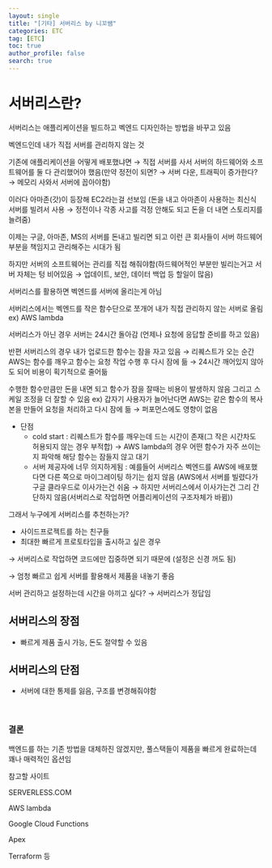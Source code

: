```yaml
---
layout: single
title: "[기타] 서버리스 by 니꼬쌤"
categories: ETC
tag: [ETC]
toc: true
author_profile: false
search: true
---
```


# 서버리스란?

서버리스는 애플리케이션을 빌드하고 벡엔드 디자인하는 방법을 바꾸고 있음

벡엔드인데 내가 직접 서버를 관리하지 않는 것

기존에 애플리케이션을 어떻게 배포했냐면 → 직접 서버를 사서 서버의 하드웨어와 소프트웨어를 둘 다 관리했어야 했음(만약 정전이 되면? → 서버 다운, 트래픽이 증가한다? → 메모리 사와서 서버에 꼽아야함)

이러다 아마존(갓)이 등장해 EC2라는걸 선보임 (돈을 내고 아마존이 사용하는 최신식 서버를 빌려서 사용 → 정전이나 각종 사고를 걱정 안해도 되고 돈을 더 내면 스토리지를 늘려줌)

이제는 구글, 아마존, MS의 서버를 돈내고 빌리면 되고 이런 큰 회사들이 서버 하드웨어 부분을 책임지고 관리해주는 시대가 됨

하지만 서버의 소프트웨어는 관리를 직접 해줘야함(하드웨어적인 부분만 빌리는거고 서버 자체는 텅 비어있음 → 업데이트, 보안, 데이터 백업 등 할일이 많음)

서버리스를 활용하면 벡엔드를 서버에 올리는게 아님

서버리스에서는 벡엔드를 작은 함수단으로 쪼개어 내가 직접 관리하지 않는 서버로 올림 ex) AWS lambda

서버리스가 아닌 경우 서버는 24시간 돌아감 (언제나 요청에 응답할 준비를 하고 있음)

반편 서버리스의 경우 내가 업로드한 함수는 잠을 자고 있음 → 리퀘스트가 오는 순간 AWS는 함수를 깨우고 함수는 요청 작업 수행 후 다시 잠에 듦 → 24시간 깨어있지 않아도 되어 비용이 획기적으로 줄어듦

수행한 함수만큼만 돈을 내면 되고 함수가 잠을 잘때는 비용이 발생하지 않음 그리고 스케일 조정을 더 잘할 수 있음 ex) 갑자기 사용자가 늘어난다면 AWS는 같은 함수의 복사본을 만들어 요청을 처리하고 다시 잠에 듦 → 퍼포먼스에도 영향이 없음

- 단점
  - cold start : 리퀘스트가 함수를 깨우는데 드는 시간이 존재(그 작은 시간차도 허용되지 않는 경우 부적합) → AWS lambda의 경우 어떤 함수가 자주 쓰이는지 파악해 해당 함수는 잠들지 않고 대기
  - 서버 제공자에 너무 의지하게됨 : 예를들어 서버리스 벡엔드를 AWS에 배포했다면 다른 쪽으로 마이그레이팅 하기는 쉽지 않음 (AWS에서 서버를 빌렸다가 구글 클라우드로 이사가는건 쉬움 → 하지만 서버리스에서 이사가는건 그리 간단하지 않음(서버리스로 작업하면 어플리케이션의 구조자체가 바뀜))

그래서 누구에게 서버리스를 추천하는가?

- 사이드프로젝트를 하는 친구들
- 최대한 빠르게 프로토타입을 출시하고 싶은 경우

→ 서버리스로 작업하면 코드에만 집중하면 되기 때문에 (설정은 신경 꺼도 됨)

→ 엄청 빠르고 쉽게 서버를 활용해서 제품을 내놓기 좋음

서버 관리하고 설정하는데 시간을 아끼고 싶다? → 서버리스가 정답임

## 서버리스의 장점

- 빠르게 제품 출시 가능, 돈도 절약할 수 있음

## 서버리스의 단점

- 서버에 대한 통제를 잃음, 구조를 변경해줘야함

<br/>

### 결론

백엔드를 하는 기존 방법을 대체하진 않겠지만, 풀스택들이 제품을 빠르게 완료하는데 꽤나 매력적인 옵션임

참고할 사이트

SERVERLESS.COM

AWS lambda

Google Cloud Functions

Apex

Terraform 등
